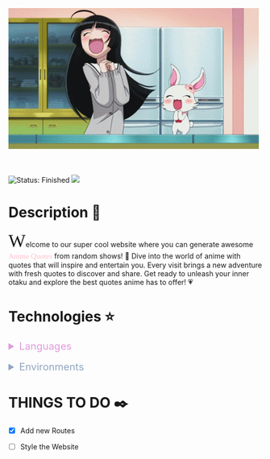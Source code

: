 ![Anime Quote](Images/gif.gif)

<br><br>
![Status: Finished](https://img.shields.io/badge/Status-Working-blue)
<img src="https://img.shields.io/badge/License-MIT-green">

# Description 🧁

<span style="font-size: 36px; font-family:'Times New Roman">W</span>elcome to our super cool website where you can generate awesome <span style="color:pink; font-family: 'Comic Sans MS', cursive; font-size: 15px;">Anime Quotes</span>  from random shows! 🎉 Dive into the world of anime with quotes that will inspire and entertain you. Every visit brings a new adventure with fresh quotes to discover and share. Get ready to unleash your inner otaku and explore the best quotes anime has to offer! 💗

# Technologies ⭐
<details>
<summary style="color: #e09bdd; font-size: 20px;">Languages </summary>
<img src='https://img.shields.io/badge/HTML-67.4%25-orange'>
<br>
<img src='https://img.shields.io/badge/Python-27.8%25-blue'>
<br>
<img src='https://img.shields.io/badge/JavaScript-2.7%25-yellow'>
</details>
<br>
<details>
<summary style="color: #91a6bf; font-size: 20px;">Environments</summary>
<br>
  <img src="https://img.shields.io/badge/Replit-black?logo=replit" alt="Replit">
</details>

# THINGS TO DO ✒️

- [X] Add new Routes
- [ ] Style the Website
 
